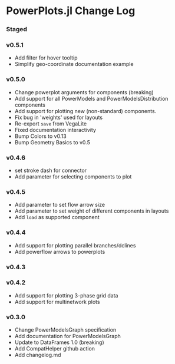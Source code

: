 PowerPlots.jl Change Log
========================
### Staged

### v0.5.1
- Add filter for hover tooltip
- Simplify geo-coordinate documentation example

### v0.5.0
- Change powerplot arguments for components (breaking)
- Add support for all PowerModels and PowerModelsDistribution components
- Add support for plotting new (non-standard) components.
- Fix bug in 'weights' used for layouts
- Re-export `save` from VegaLite
- Fixed documentation interactivity
- Bump Colors to v0.13
- Bump Geometry Basics to v0.5

### v0.4.6
- set stroke dash for connector
- Add parameter for selecting components to plot

### v0.4.5
- Add parameter to set flow arrow size
- Add parameter to set weight of different components in layouts
- Add `load` as supported component

### v0.4.4
- Add support for plotting parallel branches/dclines
- Add powerflow arrows to powerplots

### v0.4.3

### v0.4.2
- Add support for plotting 3-phase grid data
- Add support for multinetwork plots

### v0.3.0
- Change PowerModelsGraph specification
- Add documentation for PowerModelsGraph
- Update to DataFrames 1.0 (breaking)
- Add CompatHelper github action
- Add changelog.md
